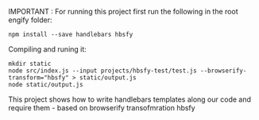 IMPORTANT : For running this project first run the following in the root engify folder:
    
    npm install --save handlebars hbsfy

Compiling and runing it: 

    mkdir static
    node src/index.js --input projects/hbsfy-test/test.js --browserify-transform="hbsfy" > static/output.js
    node static/output.js


This project shows how to write handlebars templates along our code and require them - based on browserify transofmration hbsfy
